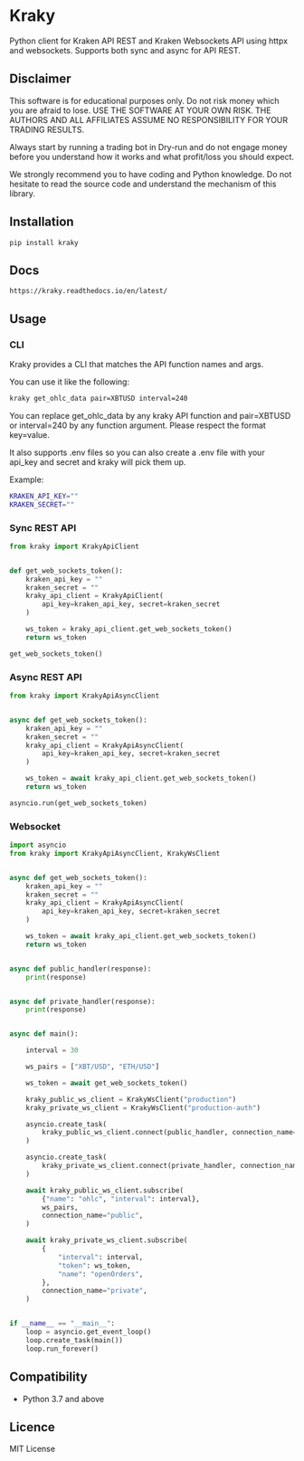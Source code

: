 # Kraky
Python client for Kraken API REST and Kraken Websockets API using httpx and websockets.
Supports both sync and async for API REST.

## Disclaimer
This software is for educational purposes only. Do not risk money which you are afraid to lose. USE THE SOFTWARE AT YOUR OWN RISK. THE AUTHORS AND ALL AFFILIATES ASSUME NO RESPONSIBILITY FOR YOUR TRADING RESULTS.

Always start by running a trading bot in Dry-run and do not engage money before you understand how it works and what profit/loss you should expect.

We strongly recommend you to have coding and Python knowledge. Do not hesitate to read the source code and understand the mechanism of this library.

## Installation 
    pip install kraky

## Docs

    https://kraky.readthedocs.io/en/latest/

## Usage

### CLI

Kraky provides a CLI that matches the API function names and args.

You can use it like the following:

```bash
kraky get_ohlc_data pair=XBTUSD interval=240
```

You can replace get_ohlc_data by any kraky API function and pair=XBTUSD or interval=240 by any function argument.
Please respect the format key=value.

It also supports .env files so you can also create a .env file with your api_key and secret and kraky will pick them up.

Example:
```bash
KRAKEN_API_KEY=""
KRAKEN_SECRET=""
```

### Sync REST API
```python
from kraky import KrakyApiClient


def get_web_sockets_token():
    kraken_api_key = ""
    kraken_secret = ""
    kraky_api_client = KrakyApiClient(
        api_key=kraken_api_key, secret=kraken_secret
    )

    ws_token = kraky_api_client.get_web_sockets_token()
    return ws_token

get_web_sockets_token()
```

### Async REST API
```python
from kraky import KrakyApiAsyncClient


async def get_web_sockets_token():
    kraken_api_key = ""
    kraken_secret = ""
    kraky_api_client = KrakyApiAsyncClient(
        api_key=kraken_api_key, secret=kraken_secret
    )

    ws_token = await kraky_api_client.get_web_sockets_token()
    return ws_token

asyncio.run(get_web_sockets_token)
```

### Websocket

```python
import asyncio
from kraky import KrakyApiAsyncClient, KrakyWsClient


async def get_web_sockets_token():
    kraken_api_key = ""
    kraken_secret = ""
    kraky_api_client = KrakyApiAsyncClient(
        api_key=kraken_api_key, secret=kraken_secret
    )

    ws_token = await kraky_api_client.get_web_sockets_token()
    return ws_token


async def public_handler(response):
    print(response)


async def private_handler(response):
    print(response)


async def main():

    interval = 30

    ws_pairs = ["XBT/USD", "ETH/USD"]

    ws_token = await get_web_sockets_token()

    kraky_public_ws_client = KrakyWsClient("production")
    kraky_private_ws_client = KrakyWsClient("production-auth")

    asyncio.create_task(
        kraky_public_ws_client.connect(public_handler, connection_name="public")
    )

    asyncio.create_task(
        kraky_private_ws_client.connect(private_handler, connection_name="private")
    )

    await kraky_public_ws_client.subscribe(
        {"name": "ohlc", "interval": interval},
        ws_pairs,
        connection_name="public",
    )

    await kraky_private_ws_client.subscribe(
        {
            "interval": interval,
            "token": ws_token,
            "name": "openOrders",
        },
        connection_name="private",
    )


if __name__ == "__main__":
    loop = asyncio.get_event_loop()
    loop.create_task(main())
    loop.run_forever()

```

## Compatibility

- Python 3.7 and above

## Licence

MIT License
